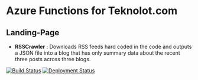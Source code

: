 # Azure Functions for Teknolot.com 

## Landing-Page

- **RSSCrawler** : Downloads RSS feeds hard coded in the code and outputs a JSON file into a blog that has only summary data about the recent three posts across three blogs. 

[![Build Status](https://daron.visualstudio.com/teknolot/_apis/build/status/teknolot-landing-page-functions?branchName=master)](https://daron.visualstudio.com/teknolot/_build/latest?definitionId=38?branchName=master)
[![Deployment Status](https://daron.vsrm.visualstudio.com/_apis/public/Release/badge/27d7f17f-033c-4ffb-b0f0-8775b0a6da1d/2/2)](https://daron.visualstudio.com/teknolot/_build/latest?definitionId=38?branchName=master)

